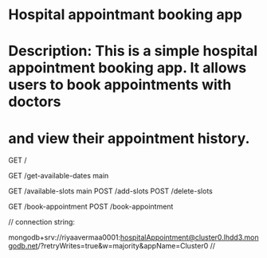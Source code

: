 # Hospital appointmant booking app

# Description: This is a simple hospital appointment booking app. It allows users to book appointments with doctors
# and view their appointment history.


GET     /

GET     /get-available-dates        main   

GET     /available-slots            main
POST    /add-slots
POST    /delete-slots

GET     /book-appointment
POST    /book-appointment

//
connection string: 

mongodb+srv://riyaavermaa0001:hospitalAppointment@cluster0.lhdd3.mongodb.net/?retryWrites=true&w=majority&appName=Cluster0
//
